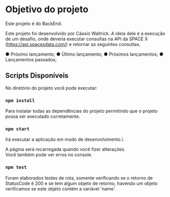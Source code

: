 # Objetivo do projeto

Este projeto é do BackEnd.

Este projeto foi desenvolvido por Cássio Waltrick.
A ideia dele é a execução de um desafio, onde deveria executar consultas na API da SPACE X (https://api.spacexdata.com/) e retornar as seguintes consultas.

● Próximo lançamento;
● Último lançamento;
● Próximos lançamentos;
● Lançamentos passados;

## Scripts Disponíveis

No diretório do projeto você pode executar:

### `npm install`

Para instalar todas as dependências do projeto permitindo que o projeto possa ser executado corretamente.

### `npm start`

Irá executar a aplicação em modo de desenvolvimento.\

A página será recarregada quando você fizer alterações.\
Você também pode ver erros no console.

### `npm test`

Foram elaborados testes de rota, somente verificando se o retorno de StatusCode é 200 e se tem algum objeto de retorno, havendo um objeto verificamos se este objeto contém a variável 'name'.
